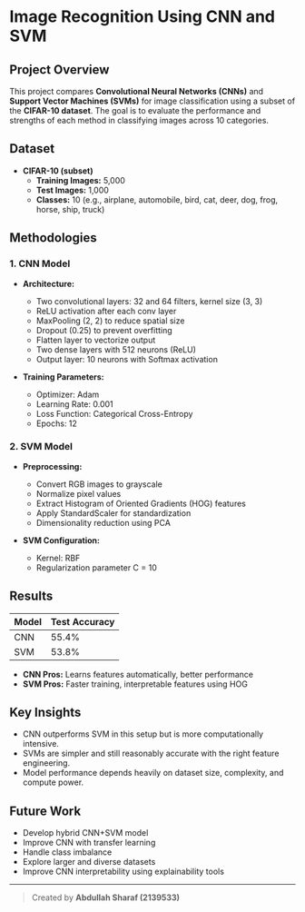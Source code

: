 # Image Recognition Using CNN and SVM

## Project Overview

This project compares **Convolutional Neural Networks (CNNs)** and **Support Vector Machines (SVMs)** for image classification using a subset of the **CIFAR-10 dataset**. The goal is to evaluate the performance and strengths of each method in classifying images across 10 categories.

## Dataset

- **CIFAR-10 (subset)**
  - **Training Images:** 5,000
  - **Test Images:** 1,000
  - **Classes:** 10 (e.g., airplane, automobile, bird, cat, deer, dog, frog, horse, ship, truck)

## Methodologies

### 1. CNN Model

- **Architecture:**
  - Two convolutional layers: 32 and 64 filters, kernel size (3, 3)
  - ReLU activation after each conv layer
  - MaxPooling (2, 2) to reduce spatial size
  - Dropout (0.25) to prevent overfitting
  - Flatten layer to vectorize output
  - Two dense layers with 512 neurons (ReLU)
  - Output layer: 10 neurons with Softmax activation

- **Training Parameters:**
  - Optimizer: Adam
  - Learning Rate: 0.001
  - Loss Function: Categorical Cross-Entropy
  - Epochs: 12

### 2. SVM Model

- **Preprocessing:**
  - Convert RGB images to grayscale
  - Normalize pixel values
  - Extract Histogram of Oriented Gradients (HOG) features
  - Apply StandardScaler for standardization
  - Dimensionality reduction using PCA

- **SVM Configuration:**
  - Kernel: RBF
  - Regularization parameter C = 10

## Results

| Model | Test Accuracy |
|-------|---------------|
| CNN   | 55.4%         |
| SVM   | 53.8%         |

- **CNN Pros:** Learns features automatically, better performance
- **SVM Pros:** Faster training, interpretable features using HOG

## Key Insights

- CNN outperforms SVM in this setup but is more computationally intensive.
- SVMs are simpler and still reasonably accurate with the right feature engineering.
- Model performance depends heavily on dataset size, complexity, and compute power.

## Future Work

- Develop hybrid CNN+SVM model
- Improve CNN with transfer learning
- Handle class imbalance
- Explore larger and diverse datasets
- Improve CNN interpretability using explainability tools


---

> Created by **Abdullah Sharaf (2139533)**
